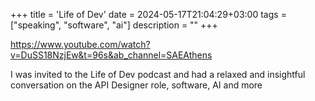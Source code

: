 +++
title = 'Life of Dev'
date = 2024-05-17T21:04:29+03:00
tags = ["speaking", "software", "ai"]
description =  ""
+++

https://www.youtube.com/watch?v=DuSS18NzjEw&t=96s&ab_channel=SAEAthens

I was invited to the Life of Dev podcast and had a relaxed and insightful conversation on the API Designer role, software, AI and more
